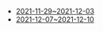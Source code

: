 - [2021-11-29~2021-12-03](<2021-11-29~2021-12-03.md>)
- [2021-12-07~2021-12-10](<2021-12-07~2021-12-10.md>)
